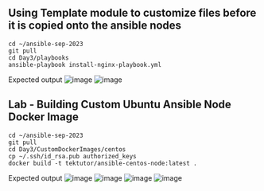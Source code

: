 ## Using Template module to customize files before it is copied onto the ansible nodes
```
cd ~/ansible-sep-2023
git pull
cd Day3/playbooks
ansible-playbook install-nginx-playbook.yml
```

Expected output
![image](https://github.com/tektutor/ansible-sep-2023/assets/12674043/1348fd18-dca0-45f9-9edc-21076c2d9cf3)
![image](https://github.com/tektutor/ansible-sep-2023/assets/12674043/908b4c6e-32fc-4a56-a4da-ccb35da14624)

## Lab - Building Custom Ubuntu Ansible Node Docker Image
```
cd ~/ansible-sep-2023
git pull
cd Day3/CustomDockerImages/centos
cp ~/.ssh/id_rsa.pub authorized_keys
docker build -t tektutor/ansible-centos-node:latest .
```

Expected output
![image](https://github.com/tektutor/ansible-sep-2023/assets/12674043/5798b6d4-8a74-4727-bc5f-7b0d581f911b)
![image](https://github.com/tektutor/ansible-sep-2023/assets/12674043/aa1a2846-7f61-4508-ac60-4bb9e628eafe)
![image](https://github.com/tektutor/ansible-sep-2023/assets/12674043/364387fc-3ad4-4fe9-8f58-e473aeca24c4)
![image](https://github.com/tektutor/ansible-sep-2023/assets/12674043/95acb054-0aaf-4909-94fd-c8bbd6442d5f)
